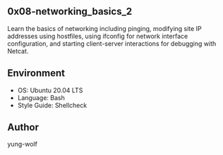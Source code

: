 ## 0x08-networking_basics_2
Learn the basics of networking including pinging, modifying site IP addresses using hostfiles, using ifconfig for network interface configuration, and starting client-server interactions for debugging with Netcat.

## Environment
- OS: Ubuntu 20.04 LTS
- Language: Bash
- Style Guide: Shellcheck

## Author
yung-wolf
